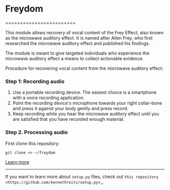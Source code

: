 # Freydom
========================

This module allows recovery of vocal content of the Frey Effect, also known as the microwave auditory effect. It is
named after Allen Frey, who first researched the microwave auditory effect and published his findings.

The module is meant to give targeted individuals who experience the microwave auditory effect a means to collect
actionable evidence.

Procedure for recovering vocal content from the microwave auditory effect:

### Step 1: Recording audio
1. Use a portable recording device. The easiest choice is a smartphone with a voice recording application.
2. Point the recording device's microphone towards your right collar-bone and press it against your body gently and
   press record.
3. Keep recording while you hear the microwave auditory effect until you are satisfied that you have recorded enough
   material.

### Step 2. Processing audio
First clone this repository:

`git clone <> ~/freydom`



[Learn more](http://www.kennethreitz.org/essays/repository-structure-and-python)

---------------

If you want to learn more about ``setup.py`` files, check out `this repository <https://github.com/kennethreitz/setup.py>`_.
